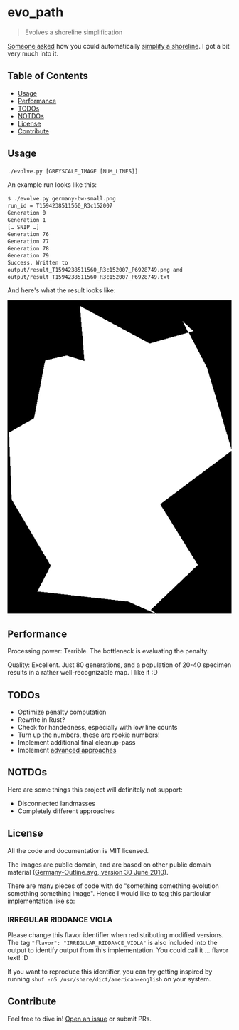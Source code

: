 # evo_path

> Evolves a shoreline simplification

[Someone asked](https://www.reddit.com/r/zekach/comments/hmkjx6/how_could_this_be_automated/)
how you could automatically [simplify a shoreline](https://www.reddit.com/r/MapPorn/comments/hmdoy8/map_of_japan_made_from_5_to_500_edges/).
I got a bit very much into it.

## Table of Contents

- [Usage](#usage)
- [Performance](#performance)
- [TODOs](#todos)
- [NOTDOs](#notdos)
- [License](#license)
- [Contribute](#contribute)

## Usage

`./evolve.py [GREYSCALE_IMAGE [NUM_LINES]]`

An example run looks like this:

```
$ ./evolve.py germany-bw-small.png
run_id = T1594238511560_R3c152007
Generation 0
Generation 1
[… SNIP …]
Generation 76
Generation 77
Generation 78
Generation 79
Success. Written to output/result_T1594238511560_R3c152007_P6928749.png and output/result_T1594238511560_R3c152007_P6928749.txt
```

And here's what the result looks like:

![An animation that switches between the real map of Germany and a simplified map that uses only 20 lines](germany-approx.gif)

## Performance

Processing power: Terrible. The bottleneck is evaluating the penalty.

Quality: Excellent. Just 80 generations, and a population of 20-40 specimen
results in a rather well-recognizable map. I like it :D

## TODOs

* Optimize penalty computation
* Rewrite in Rust?
* Check for handedness, especially with low line counts
* Turn up the numbers, these are rookie numbers!
* Implement additional final cleanup-pass
* Implement [advanced approaches](https://www.reddit.com/r/zekach/comments/hmkjx6/how_could_this_be_automated/fx79ton/)

## NOTDOs

Here are some things this project will definitely not support:
* Disconnected landmasses
* Completely different approaches

## License

All the code and documentation is MIT licensed.

The images are public domain, and are based on other public domain material ([Germany-Outline.svg, version 30 June 2010](https://commons.wikimedia.org/wiki/File:Germany-Outline.svg)).

There are many pieces of code with do "something something evolution something something image".
Hence I would like to tag this particular implementation like so:

### IRREGULAR RIDDANCE VIOLA

Please change this flavor identifier when redistributing modified versions.
The tag `"flavor": "IRREGULAR_RIDDANCE_VIOLA"` is also included into the output to identify output from this implementation. You could call it … flavor text! :D

If you want to reproduce this identifier, you can try getting inspired by running `shuf -n5 /usr/share/dict/american-english` on your system.

## Contribute

Feel free to dive in! [Open an issue](https://github.com/BenWiederhake/evo_path/issues/new) or submit PRs.
